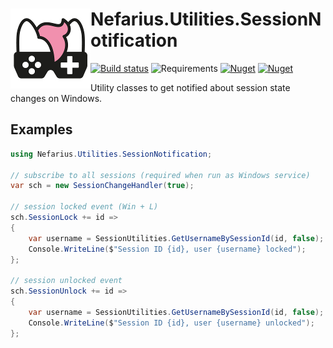 # <img src="assets/NSS-128x128.png" align="left" />Nefarius.Utilities.SessionNotification

[![Build status](https://ci.appveyor.com/api/projects/status/bw2ojhc7lqgvoxh0/branch/master?svg=true)](https://ci.appveyor.com/project/nefarius/nefarius-utilities-sessionnotification/branch/master) ![Requirements](https://img.shields.io/badge/Requires-.NET%20Standard%202.0-blue.svg) [![Nuget](https://img.shields.io/nuget/v/Nefarius.Utilities.SessionNotification)](https://www.nuget.org/packages/Nefarius.Utilities.SessionNotification/) [![Nuget](https://img.shields.io/nuget/dt/Nefarius.Utilities.SessionNotification)](https://www.nuget.org/packages/Nefarius.Utilities.SessionNotification/)

Utility classes to get notified about session state changes on Windows.

## Examples

```csharp
using Nefarius.Utilities.SessionNotification;

// subscribe to all sessions (required when run as Windows service)
var sch = new SessionChangeHandler(true);

// session locked event (Win + L)
sch.SessionLock += id =>
{
    var username = SessionUtilities.GetUsernameBySessionId(id, false);
    Console.WriteLine($"Session ID {id}, user {username} locked");
};

// session unlocked event
sch.SessionUnlock += id =>
{
    var username = SessionUtilities.GetUsernameBySessionId(id, false);
    Console.WriteLine($"Session ID {id}, user {username} unlocked");
};
```
